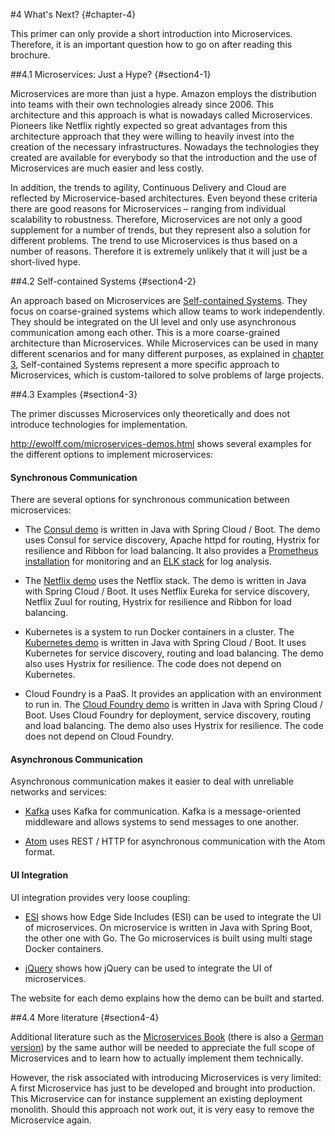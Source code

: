 #4 What's Next? {#chapter-4}

This primer can only provide a short introduction into
Microservices. Therefore, it is an important question how to go on
after reading this brochure.

##4.1 Microservices: Just a Hype? {#section4-1}

Microservices are more than just a hype. Amazon employs the
distribution into teams with their own technologies already
since 2006. This architecture and this approach is what is nowadays
called Microservices. Pioneers like Netflix rightly expected so great advantages
from this architecture approach that they were willing to heavily
invest into the creation of the necessary infrastructures. Nowadays
the technologies they created are available for everybody so that the
introduction and the use of Microservices are much easier and less
costly.

In addition, the trends to agility, Continuous Delivery and Cloud are
reflected by Microservice-based architectures. Even beyond these
criteria there are good reasons for Microservices – ranging from
individual scalability to robustness. Therefore, Microservices are not
only a good supplement for a number of trends, but they represent also
a solution for different problems. The trend to use Microservices is
thus based on a number of reasons. Therefore it is extremely unlikely that
it will just be a short-lived hype.

##4.2 Self-contained Systems {#section4-2}

An approach based on Microservices are
[Self-contained Systems](http://scs-architecture.org). They focus on
coarse-grained systems which allow teams to work independently. They
should be integrated on the UI level and only use asynchronous
communication among each other. This is a more coarse-grained
architecture than Microservices. While Microservices can be used in many different
scenarios and for many different purposes, as explained in [chapter 3](#chapter-3),
Self-contained Systems represent
a more specific approach to Microservices, which is custom-tailored to solve problems
of large projects.

##4.3 Examples {#section4-3}

The primer discusses Microservices only theoretically and does not
introduce technologies for implementation.

http://ewolff.com/microservices-demos.html shows several examples for
the different options to implement microservices:

#### Synchronous Communication

There are several options for synchronous communication between microservices:

* The [Consul demo](https://github.com/ewolff/microservice-consul) is written
  in Java with Spring Cloud / Boot. The demo uses Consul for service discovery,
  Apache httpd for routing, Hystrix for resilience and Ribbon for load
  balancing. It also provides a
  [Prometheus installation](https://github.com/ewolff/microservice-consul#prometheus)
  for monitoring 
  and an
  [ELK stack](https://github.com/ewolff/microservice-consul#elastic-stack)
  for log analysis.

* The [Netflix demo](https://github.com/ewolff/microservice) uses the
  Netflix stack. The demo is written
  in Java with Spring Cloud / Boot. It uses Netflix Eureka for service discovery,
  Netflix Zuul for routing, Hystrix for resilience and Ribbon for load
  balancing.

* Kubernetes is a system to run Docker containers in a cluster. The
  [Kubernetes demo](https://github.com/ewolff/microservice-kubernetes)
  is written in Java with Spring Cloud / Boot. It uses Kubernetes for
  service discovery, routing and load balancing.  The demo also uses
  Hystrix for resilience. The code does not depend on Kubernetes.

* Cloud Foundry is a PaaS. It provides an application with an
  environment to run in. The
  [Cloud Foundry demo](https://github.com/ewolff/microservice-cloudfoundry)
  is written in Java with Spring Cloud / Boot. Uses Cloud Foundry for
  deployment, service discovery, routing and load balancing.  The demo
  also uses Hystrix for resilience. The code does not depend on Cloud
  Foundry.

#### Asynchronous Communication

Asynchronous communication makes it easier to deal with unreliable
networks and services:

* [Kafka](https://github.com/ewolff/microservice-kafka) uses Kafka for
communication. Kafka is a message-oriented middleware and allows
systems to send messages to one another.

* [Atom](https://github.com/ewolff/microservice-atom) uses REST / HTTP
  for asynchronous communication with the Atom format.

#### UI Integration

UI integration provides very loose coupling:

* [ESI](https://github.com/ewolff/SCS-ESI) shows how Edge Side
Includes (ESI) can be used to integrate the UI of microservices. On
microservice is written in Java with Spring Boot, the other one with
Go. The Go microservices is built using multi stage Docker containers.

* [jQuery](https://github.com/ewolff/SCS-jQuery) shows how jQuery can
  be used to integrate the UI of microservices.

The website for each demo explains how the demo can be built and
started.


##4.4 More literature {#section4-4}

Additional literature such as the
[Microservices Book](http://microservices-book.com) (there is also a
[German version](http://microservices-buch.de)) by the same author
will be needed to appreciate the full scope of Microservices and to
learn how to actually implement them technically.

However, the risk associated with introducing Microservices is very
limited: A first Microservice has just to be developed and brought
into production. This Microservice can for instance supplement an
existing deployment monolith. Should this approach not work out, it is
very easy to remove the Microservice again.




